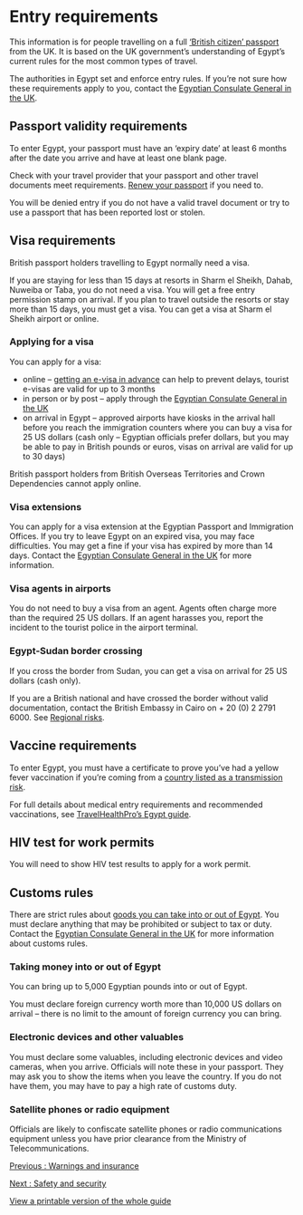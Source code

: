 # Entry requirements

This information is for people travelling on a full [‘British citizen’ passport](https://www.gov.uk/types-of-british-nationality) from the UK. It is based on the UK government’s understanding of Egypt’s current rules for the most common types of travel.

The authorities in Egypt set and enforce entry rules. If you’re not sure how these requirements apply to you, contact the [Egyptian Consulate General in the UK](https://egyptconsulate.co.uk/).

## Passport validity requirements

To enter Egypt, your passport must have an ‘expiry date’ at least 6 months after the date you arrive and have at least one blank page.

Check with your travel provider that your passport and other travel documents meet requirements. [Renew your passport](https://www.gov.uk/renew-adult-passport/renew) if you need to.

You will be denied entry if you do not have a valid travel document or try to use a passport that has been reported lost or stolen.

## Visa requirements

British passport holders travelling to Egypt normally need a visa.

If you are staying for less than 15 days at resorts in Sharm el Sheikh, Dahab, Nuweiba or Taba, you do not need a visa. You will get a free entry permission stamp on arrival. If you plan to travel outside the resorts or stay more than 15 days, you must get a visa. You can get a visa at Sharm el Sheikh airport or online.

### Applying for a visa

You can apply for a visa:

* online – [getting an e-visa in advance](https://visa2egypt.gov.eg/eVisa/Home?VISTK=AMEV-QAST-XKKB-4X4J-LYML-KSS1-J4VF-B3V5-GO2U-AYIZ-4F82-1WR5-RW7O-0L87-4CZ8-9CFV) can help to prevent delays, tourist e-visas are valid for up to 3 months
* in person or by post – apply through the [Egyptian Consulate General in the UK](https://egyptconsulate.co.uk/visas/)
* on arrival in Egypt – approved airports have kiosks in the arrival hall before you reach the immigration counters where you can buy a visa for 25 US dollars (cash only – Egyptian officials prefer dollars, but you may be able to pay in British pounds or euros, visas on arrival are valid for up to 30 days)

British passport holders from British Overseas Territories and Crown Dependencies cannot apply online.

### Visa extensions

You can apply for a visa extension at the Egyptian Passport and Immigration Offices. If you try to leave Egypt on an expired visa, you may face difficulties. You may get a fine if your visa has expired by more than 14 days. Contact the [Egyptian Consulate General in the UK](https://egyptconsulate.co.uk/visas/) for more information.

### Visa agents in airports

You do not need to buy a visa from an agent. Agents often charge more than the required 25 US dollars. If an agent harasses you, report the incident to the tourist police in the airport terminal.

### Egypt-Sudan border crossing

If you cross the border from Sudan, you can get a visa on arrival for 25 US dollars (cash only).

If you are a British national and have crossed the border without valid documentation, contact the British Embassy in Cairo on + 20 (0) 2 2791 6000. See [Regional risks](/foreign-travel-advice/egypt/regional-risks).

## Vaccine requirements

To enter Egypt, you must have a certificate to prove you’ve had a yellow fever vaccination if you’re coming from a [country listed as a transmission risk](https://nathnacyfzone.org.uk/factsheet/65/countries-with-risk-of-yellow-fever-transmission).

For full details about medical entry requirements and recommended vaccinations, see [TravelHealthPro’s Egypt guide](https://travelhealthpro.org.uk/country/71/egypt#Vaccine_Recommendations).

## HIV test for work permits

You will need to show HIV test results to apply for a work permit.

## Customs rules

There are strict rules about [goods you can take into or out of Egypt](https://www.cairo-airport.com/en-us/Services/Passenger-Guide/Customs-Regulations). You must declare anything that may be prohibited or subject to tax or duty. Contact the [Egyptian Consulate General in the UK](https://egyptconsulate.co.uk/) for more information about customs rules.

### Taking money into or out of Egypt

You can bring up to 5,000 Egyptian pounds into or out of Egypt.

You must declare foreign currency worth more than 10,000 US dollars on arrival – there is no limit to the amount of foreign currency you can bring.

### Electronic devices and other valuables

You must declare some valuables, including electronic devices and video cameras, when you arrive. Officials will note these in your passport. They may ask you to show the items when you leave the country. If you do not have them, you may have to pay a high rate of customs duty.

### Satellite phones or radio equipment

Officials are likely to confiscate satellite phones or radio communications equipment unless you have prior clearance from the Ministry of Telecommunications.

[Previous
:
 Warnings and insurance](/foreign-travel-advice/egypt)

[Next
:
Safety and security](/foreign-travel-advice/egypt/safety-and-security)

[View a printable version of the whole guide](/foreign-travel-advice/egypt/print)